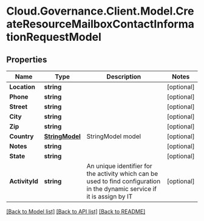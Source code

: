 # Cloud.Governance.Client.Model.CreateResourceMailboxContactInformationRequestModel
## Properties

Name | Type | Description | Notes
------------ | ------------- | ------------- | -------------
**Location** | **string** |  | [optional] 
**Phone** | **string** |  | [optional] 
**Street** | **string** |  | [optional] 
**City** | **string** |  | [optional] 
**Zip** | **string** |  | [optional] 
**Country** | [**StringModel**](StringModel.md) | StringModel model | [optional] 
**Notes** | **string** |  | [optional] 
**State** | **string** |  | [optional] 
**ActivityId** | **string** | An unique identifier for the activity which can be used to find configuration in the dynamic service if it is assign by IT | [optional] 

[[Back to Model list]](../README.md#documentation-for-models) [[Back to API list]](../README.md#documentation-for-api-endpoints) [[Back to README]](../README.md)

